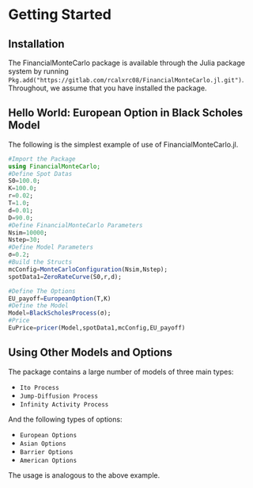 # Getting Started

## Installation

The FinancialMonteCarlo package is available through the Julia package system by running `Pkg.add("https://gitlab.com/rcalxrc08/FinancialMonteCarlo.jl.git")`.
Throughout, we assume that you have installed the package.

## Hello World: European Option in Black Scholes Model

The following is the simplest example of use of FinancialMonteCarlo.jl.
```julia
#Import the Package
using FinancialMonteCarlo;
#Define Spot Datas
S0=100.0;
K=100.0;
r=0.02;
T=1.0;
d=0.01;
D=90.0;
#Define FinancialMonteCarlo Parameters
Nsim=10000;
Nstep=30;
#Define Model Parameters
σ=0.2;
#Build the Structs
mcConfig=MonteCarloConfiguration(Nsim,Nstep);
spotData1=ZeroRateCurve(S0,r,d);

#Define The Options
EU_payoff=EuropeanOption(T,K)
#Define the Model
Model=BlackScholesProcess(σ);
#Price
EuPrice=pricer(Model,spotData1,mcConfig,EU_payoff)
```

## Using Other Models and Options

The package contains a large number of models of three main types:

* `Ito Process`
* `Jump-Diffusion Process`
* `Infinity Activity Process`

And the following types of options:

* `European Options`
* `Asian Options`
* `Barrier Options`
* `American Options`

The usage is analogous to the above example.